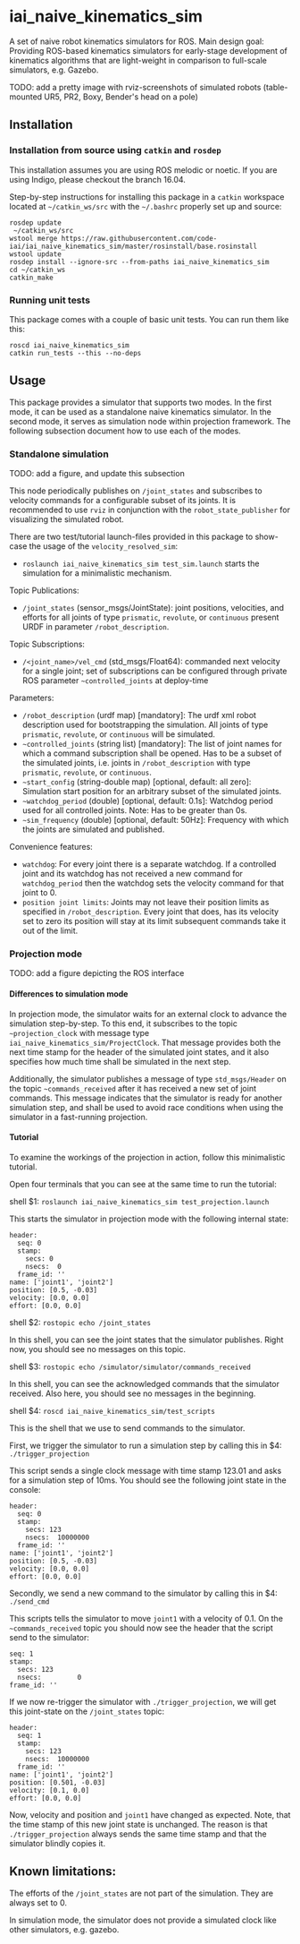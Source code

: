 # iai_naive_kinematics_sim
A set of naive robot kinematics simulators for ROS. Main design goal: Providing ROS-based kinematics simulators for early-stage development of kinematics algorithms that are light-weight in comparison to full-scale simulators, e.g. Gazebo.

TODO: add a pretty image with rviz-screenshots of simulated robots (table-mounted UR5, PR2, Boxy, Bender's head on a pole)

## Installation
### Installation from source using ```catkin``` and ```rosdep```
This installation assumes you are using ROS melodic or noetic. If you are using Indigo, please checkout the branch 16.04.

Step-by-step instructions for installing this package in a ```catkin``` workspace located at ```~/catkin_ws/src``` with the ```~/.bashrc``` properly set up and source:
```shell
rosdep update
 ~/catkin_ws/src
wstool merge https://raw.githubusercontent.com/code-iai/iai_naive_kinematics_sim/master/rosinstall/base.rosinstall
wstool update
rosdep install --ignore-src --from-paths iai_naive_kinematics_sim
cd ~/catkin_ws
catkin_make
```

### Running unit tests
This package comes with a couple of basic unit tests. You can run them like this:
```shell
roscd iai_naive_kinematics_sim
catkin run_tests --this --no-deps
```

## Usage
This package provides a simulator that supports two modes. In the first mode, it can be used as a standalone naive kinematics simulator. In the second mode, it serves as simulation node within projection framework. The following subsection document how to use each of the modes.

### Standalone simulation
TODO: add a figure, and update this subsection

This node periodically publishes on ```/joint_states``` and subscribes to velocity commands for a configurable subset of its joints. It is recommended to use ```rviz``` in conjunction with the ```robot_state_publisher``` for visualizing the simulated robot.

There are two test/tutorial launch-files provided in this package to show-case the usage of the ```velocity_resolved_sim```:
* ```roslaunch iai_naive_kinematics_sim test_sim.launch``` starts the simulation for a minimalistic mechanism.

Topic Publications:
* ```/joint_states``` (sensor_msgs/JointState): joint positions, velocities, and efforts for all joints of type ```prismatic```, ```revolute```, or ```continuous``` present URDF in parameter ```/robot_description```.

Topic Subscriptions:
* ```/<joint_name>/vel_cmd``` (std_msgs/Float64): commanded next velocity for a single joint; set of subscriptions can be configured through private ROS parameter ```~controlled_joints``` at deploy-time

Parameters:
* ```/robot_description``` (urdf map) [mandatory]: The urdf xml robot description used for bootstrapping the simulation. All joints of type ```prismatic```, ```revolute```, or ```continuous``` will be simulated.
* ```~controlled_joints``` (string list) [mandatory]: The list of joint names for which a command subscription shall be opened. Has to be a subset of the simulated joints, i.e. joints in  ```/robot_description``` with type ```prismatic```, ```revolute```, or ```continuous```.
* ```~start_config``` (string-double map) [optional, default: all zero]: Simulation start position for an arbitrary subset of the simulated joints.
* ```~watchdog_period``` (double) [optional, default: 0.1s]: Watchdog period used for all controlled joints. Note: Has to be greater than 0s.
* ```~sim_frequency``` (double) [optional, default: 50Hz]: Frequency with which the joints are simulated and published.

Convenience features:
* ```watchdog```: For every joint there is a separate watchdog. If a controlled joint and its watchdog has not received a new command for ```watchdog_period``` then the watchdog sets the velocity command for that joint to 0.
* ```position joint limits```: Joints may not leave their position limits as specified in ```/robot_description```. Every joint that does, has its velocity set to zero its position will stay at its limit subsequent commands take it out of the limit.

### Projection mode
TODO: add a figure depicting the ROS interface

#### Differences to simulation mode
In projection mode, the simulator waits for an external clock to advance the simulation step-by-step. To this end, it subscribes to the topic ```~projection_clock``` with message type ```iai_naive_kinematics_sim/ProjectClock```. That message provides both the next time stamp for the header of the simulated joint states, and it also specifies how much time shall be simulated in the next step.

Additionally, the simulator publishes a message of type ```std_msgs/Header``` on the topic ```~commands_received``` after it has received a new set of joint commands. This message indicates that the simulator is ready for another simulation step, and shall be used to avoid race conditions when using the simulator in a fast-running projection.

#### Tutorial
To examine the workings of the projection in action, follow this minimalistic tutorial. 

Open four terminals that you can see at the same time to run the tutorial:

shell $1: ```roslaunch iai_naive_kinematics_sim test_projection.launch```

This starts the simulator in projection mode with the following internal state:
```shell
header: 
  seq: 0
  stamp: 
    secs: 0
    nsecs:  0
  frame_id: ''
name: ['joint1', 'joint2']
position: [0.5, -0.03]
velocity: [0.0, 0.0]
effort: [0.0, 0.0]
```

shell $2: ```rostopic echo /joint_states```

In this shell, you can see the joint states that the simulator publishes. Right now, you should see no messages on this topic.

shell $3: ```rostopic echo /simulator/simulator/commands_received```

In this shell, you can see the acknowledged commands that the simulator received. Also here, you should see no messages in the beginning.

shell $4: ```roscd iai_naive_kinematics_sim/test_scripts```

This is the shell that we use to send commands to the simulator.

First, we trigger the simulator to run a simulation step by calling this in $4: ```./trigger_projection```

This script sends a single clock message with time stamp 123.01 and asks for a simulation step of 10ms. You should see the following joint state in the console:
```shell
header: 
  seq: 0
  stamp: 
    secs: 123
    nsecs:  10000000
  frame_id: ''
name: ['joint1', 'joint2']
position: [0.5, -0.03]
velocity: [0.0, 0.0]
effort: [0.0, 0.0]
```

Secondly, we send a new command to the simulator by calling this in $4: ```./send_cmd```

This scripts tells the simulator to move ```joint1``` with a velocity of 0.1. On the ```~commands_received``` topic you should now see the header that the script send to the simulator:

```shell
seq: 1
stamp: 
  secs: 123
  nsecs:         0
frame_id: ''
```

If we now re-trigger the simulator with ```./trigger_projection```, we will get this joint-state on the ```/joint_states``` topic:

```shell
header: 
  seq: 1
  stamp: 
    secs: 123
    nsecs:  10000000
  frame_id: ''
name: ['joint1', 'joint2']
position: [0.501, -0.03]
velocity: [0.1, 0.0]
effort: [0.0, 0.0]
```

Now, velocity and position and ```joint1``` have changed as expected. Note, that the time stamp of this new joint state is unchanged. The reason is that ```./trigger_projection``` always sends the same time stamp and that the simulator blindly copies it.

## Known limitations:
The efforts of the ```/joint_states``` are not part of the simulation. They are always set to 0.

In simulation mode, the simulator does not provide a simulated clock like other simulators, e.g. gazebo.
